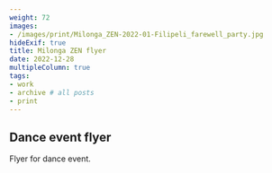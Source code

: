 ```yaml
---
weight: 72
images:
- /images/print/Milonga_ZEN-2022-01-Filipeli_farewell_party.jpg
hideExif: true
title: Milonga ZEN flyer
date: 2022-12-28
multipleColumn: true
tags:
- work
- archive # all posts
- print
---
```


## Dance event flyer

Flyer for dance event.

